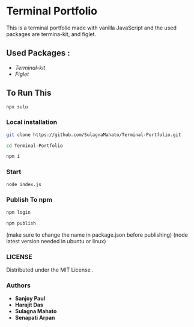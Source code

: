 # Terminal Portfolio

This is a terminal portfolio made with vanilla JavaScript and the used packages are termina-kit, and figlet.

## Used Packages :

- _Terminal-kit_
- _Figlet_

## To Run This

```bash
npx sulu
```

### Local installation

```bash
git clone https://github.com/SulagnaMahato/Terminal-Portfolio.git
```

```bash
cd Terminal-Portfolio
```

```bash
npm i
```

### Start

```bash
node index.js
```

### Publish To npm

```bash
npm login
```

```bash
npm publish
```

(make sure to change the name in package.json before publishing)
(node latest version needed in ubuntu or linux)

### LICENSE

Distributed under the MIT License .

### Authors

- **Sanjoy Paul**
- **Harajit Das**
- **Sulagna Mahato**
- **Senapati Arpan**
